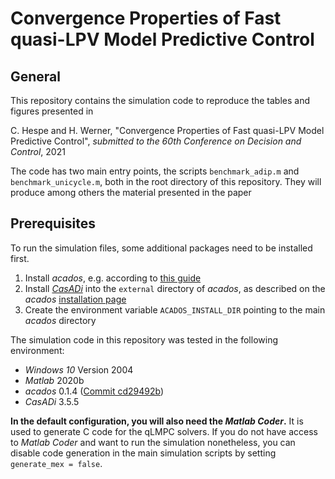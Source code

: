 # Convergence Properties of Fast quasi-LPV Model Predictive Control

## General

This repository contains the simulation code to reproduce the tables and figures presented in

C. Hespe and H. Werner, "Convergence Properties of Fast quasi-LPV Model Predictive Control", *submitted to the 60th Conference on Decision and Control*, 2021

The code has two main entry points, the scripts `benchmark_adip.m` and `benchmark_unicycle.m`, both in the root directory of this repository.
They will produce among others the material presented in the paper

## Prerequisites

To run the simulation files, some additional packages need to be installed first.
1. Install *acados*, e.g. according to [this guide](https://docs.acados.org/installation/index.html#windows-for-use-with-matlab)
2. Install [*CasADi*](https://web.casadi.org/) into the `external` directory of *acados*, as described on the *acados* [installation page](https://docs.acados.org/interfaces/index.html#download-casadi)
3. Create the environment variable `ACADOS_INSTALL_DIR` pointing to the main *acados* directory

The simulation code in this repository was tested in the following environment:
* *Windows 10* Version 2004
* *Matlab* 2020b
* *acados* 0.1.4 ([Commit cd29492b](https://github.com/acados/acados/tree/cd29492b))
* *CasADi* 3.5.5

**In the default configuration, you will also need the *Matlab Coder*.**
It is used to generate C code for the qLMPC solvers.
If you do not have access to *Matlab Coder* and want to run the simulation nonetheless, you can disable code generation in the main simulation scripts by setting `generate_mex = false`.

